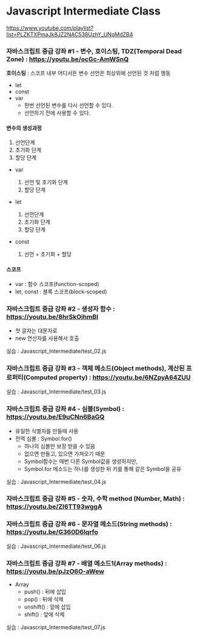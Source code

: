 Javascript Intermediate Class
=====

https://www.youtube.com/playlist?list=PLZKTXPmaJk8JZ2NAC538UzhY_UNqMdZB4

### 자바스크립트 중급 강좌 #1 - 변수, 호이스팅, TDZ(Temporal Dead Zone) : https://youtu.be/ocGc-AmWSnQ


**호이스팅** : 스코프 내부 어디서든 변수 선언은 최상위에 선언된 것 처럼 행동

- let
- const 
- var
    - 한번 선언된 변수를 다시 선언할 수 있다.
    - 선언하기 전에 사용할 수 있다.

#### 변수의 생성과정
1. 선언단계
1. 초기화 단계
1. 할당 단계


- var
    1. 선언 및 초기화 단계
    2. 할당 단계

- let
    1. 선언단계
    2. 초기화 단계
    3. 할당 단계

- const
    1. 선언 + 초기화 + 할당

#### 스코프
- var : 함수 스코프(function-scoped)
- let, const : 블록 스코프(block-scoped)


### 자바스크립트 중급 강좌 #2 - 생성자 함수 : https://youtu.be/8hrSkOihmBI
- 첫 글자는 대문자로
- new 연산자를 사용해서 호출

실습 : Javascript_Intermediate/test_02.js

### 자바스크립트 중급 강좌 #3 - 객체 메소드(Object methods), 계산된 프로퍼티(Computed property) : https://youtu.be/6NZpyA64ZUU

실습 : Javascript_Intermediate/test_03.js

### 자바스크립트 중급 강좌 #4 - 심볼(Symbol) : https://youtu.be/E9uCNn6BaGQ

- 유일한 식별자를 만들때 사용
- 전역 심볼 : Symbol.for()
    - 하나의 심볼만 보장 받을 수 있음
    - 없으면 만들고, 있으면 가져오기 때문
    - Symbol함수는 매번 다른 Symbol값을 생성하지만,
    - Symbol.for 메소드는 하나를 생성한 뒤 키를 통해 같은 Symbol을 공유

실습 : Javascript_Intermediate/test_04.js

### 자바스크립트 중급 강좌 #5 - 숫자, 수학 method (Number, Math) : https://youtu.be/ZI6TT93wggA

### 자바스크립트 중급 강좌 #6 - 문자열 메소드(String methods) : https://youtu.be/G360D6lqrfo

실습 : Javascript_Intermediate/test_06.js

### 자바스크립트 중급 강좌 #7 - 배열 메소드1(Array methods) : https://youtu.be/pJzO6O-aWew

- Array
    - push() : 뒤에 삽입
    - pop() : 뒤에 삭제
    - unshift() : 앞에 삽입
    - shift() : 앞에 삭제

실습 : Javascript_Intermediate/test_07.js